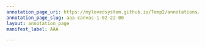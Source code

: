 ```yaml
---
annotation_page_uri: https://mylovedsystem.github.io/Temp2/annotations/aaa-canvas-1-02-22-00.json
annotation_page_slug: aaa-canvas-1-02-22-00
layout: annotation_page
manifest_label: AAA

---
```

